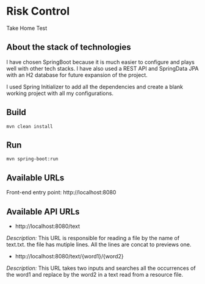 # Risk Control

Take Home Test

## About the stack of technologies

I have chosen SpringBoot because it is much easier to configure and plays well with other tech stacks. I have also
used a REST API and SpringData JPA with an H2 database for future expansion of the project.

I used Spring Initializer to add all the dependencies and create a blank working project with all my configurations.

## Build

```
mvn clean install
```

## Run

```
mvn spring-boot:run
```

## Available URLs

Front-end entry point: http://localhost:8080

## Available API URLs

- http://localhost:8080/text

*Description:* This URL is responsible for reading a file by the name of text.txt. the file has mutiple lines.
All the lines are concat to previews one.

- http://localhost:8080/text/{word1}/{word2}

*Description:* This URL takes two inputs and searches all the occurrences of the word1
and replace by the word2 in a text read from a resource file.
